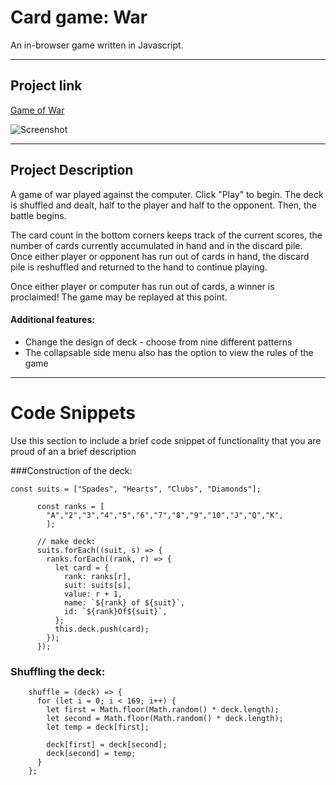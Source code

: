 # Card game: War

An in-browser game written in Javascript.

---

## Project link

[Game of War](url)

![Screenshot](https://res.cloudinary.com/dp1pjn2sy/image/upload/v1616747150/other/WarRules_daooct.png)

---

## Project Description

A game of war played against the computer. Click "Play" to begin. The deck is shuffled and dealt, half to the player and half to the opponent. Then, the battle begins.

The card count in the bottom corners keeps track of the current scores, the number of cards currently accumulated in hand and in the discard pile. Once either player or opponent has run out of cards in hand, the discard pile is reshuffled and returned to the hand to continue playing.

Once either player or computer has run out of cards, a winner is proclaimed! The game may be replayed at this point.

#### Additional features:

- Change the design of deck - choose from nine different patterns
- The collapsable side menu also has the option to view the rules of the game

---

# Code Snippets

Use this section to include a brief code snippet of functionality that you are proud of an a brief description

###Construction of the deck:

```
const suits = ["Spades", "Hearts", "Clubs", "Diamonds"];

      const ranks = [
        "A","2","3","4","5","6","7","8","9","10","J","Q","K",
        ];

      // make deck:
      suits.forEach((suit, s) => {
        ranks.forEach((rank, r) => {
          let card = {
            rank: ranks[r],
            suit: suits[s],
            value: r + 1,
            name: `${rank} of ${suit}`,
            id: `${rank}Of${suit}`,
          };
          this.deck.push(card);
        });
      });
```

### Shuffling the deck:

```
    shuffle = (deck) => {
      for (let i = 0; i < 169; i++) {
        let first = Math.floor(Math.random() * deck.length);
        let second = Math.floor(Math.random() * deck.length);
        let temp = deck[first];

        deck[first] = deck[second];
        deck[second] = temp;
      }
    };
```
